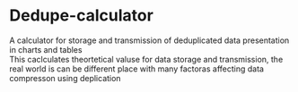 # Dedupe-calculator
A calculator for storage and transmission of deduplicated data presentation in charts and tables  
This caclculates theortetical valuse for data storage and transmission, the real world is can be different place with many factoras affecting data compresson using deplication  
